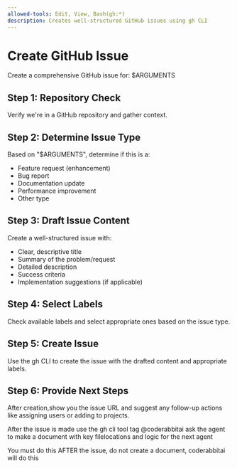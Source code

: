 ```yaml
---
allowed-tools: Edit, View, Bash(gh:*)
description: Creates well-structured GitHub issues using gh CLI
---
```


# Create GitHub Issue

Create a comprehensive GitHub issue for: $ARGUMENTS

## Step 1: Repository Check

Verify we're in a GitHub repository and gather context.

## Step 2: Determine Issue Type

Based on "$ARGUMENTS", determine if this is a:

- Feature request (enhancement)
- Bug report
- Documentation update
- Performance improvement
- Other type

## Step 3: Draft Issue Content

Create a well-structured issue with:

- Clear, descriptive title
- Summary of the problem/request
- Detailed description
- Success criteria
- Implementation suggestions (if applicable)

## Step 4: Select Labels

Check available labels and select appropriate ones based on the issue type.

## Step 5: Create Issue

Use the gh CLI to create the issue with the drafted content and appropriate labels.

## Step 6: Provide Next Steps

After creation,show you the issue URL and suggest any follow-up actions like assigning users or adding to projects.

After the issue is made use the gh cli tool tag @coderabbitai ask the agent to make a document with key filelocations and logic for the next agent

You must do this AFTER the issue, do not create a document, coderabbitai will do this
